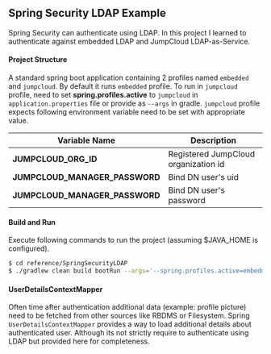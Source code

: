 ## Spring Security LDAP Example

Spring Security can authenticate using LDAP. In this project I learned to authenticate against embedded LDAP and
JumpCloud LDAP-as-Service.

#### Project Structure
A standard spring boot application containing 2 profiles named `embedded` and `jumpcloud`. By default it runs
`embedded` profile. To run in `jumpcloud` profile, need to set **spring.profiles.active** to `jumpcloud` in
`application.properties` file or provide as `--args` in gradle. `jumpcloud` profile expects following environment
variable need to be set with appropriate value.

Variable Name                  | Description
-------------------------------|-------------------------------------
**JUMPCLOUD_ORG_ID**           | Registered JumpCloud organization id
**JUMPCLOUD_MANAGER_PASSWORD** | Bind DN user's uid
**JUMPCLOUD_MANAGER_PASSWORD** | Bind DN user's password


#### Build and Run
Execute following commands to run the project (assuming $JAVA_HOME is configured).

```bash
$ cd reference/SpringSecurityLDAP
$ ./gradlew clean build bootRun --args='--spring.profiles.active=embedded'
```

#### UserDetailsContextMapper
Often time after authentication additional data (example: profile picture) need to be fetched from other sources like
RBDMS or Filesystem. Spring `UserDetailsContextMapper` provides a way to load additional details about authenticated
user. Although its not strictly require to authenticate using LDAP but provided here for completeness.
